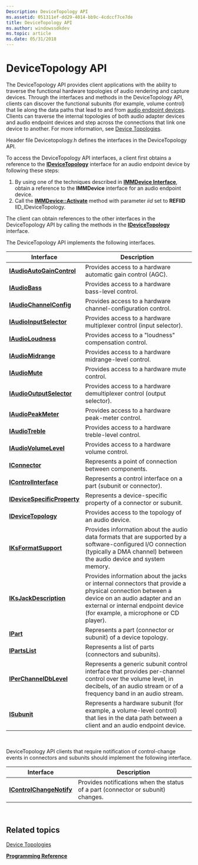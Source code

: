 ```yaml
---
Description: DeviceTopology API
ms.assetid: 051311ef-dd29-4014-bb9c-4cdccf7ce7de
title: DeviceTopology API
ms.author: windowssdkdev
ms.topic: article
ms.date: 05/31/2018
---
```


# DeviceTopology API

The DeviceTopology API provides client applications with the ability to traverse the functional hardware topologies of audio rendering and capture devices. Through the interfaces and methods in the DeviceTopology API, clients can discover the functional subunits (for example, volume control) that lie along the data paths that lead to and from [audio endpoint devices](audio-endpoint-devices.md). Clients can traverse the internal topologies of both audio adapter devices and audio endpoint devices and step across the connections that link one device to another. For more information, see [Device Topologies](device-topologies.md).

Header file Devicetopology.h defines the interfaces in the DeviceTopology API.

To access the DeviceTopology API interfaces, a client first obtains a reference to the [**IDeviceTopology**](/windows/desktop/api/Devicetopology/nn-devicetopology-idevicetopology) interface for an audio endpoint device by following these steps:

1.  By using one of the techniques described in [**IMMDevice Interface**](/windows/desktop/api/Mmdeviceapi/nn-mmdeviceapi-immdevice), obtain a reference to the **IMMDevice** interface for an audio endpoint device.
2.  Call the [**IMMDevice::Activate**](/windows/desktop/api/Mmdeviceapi/nf-mmdeviceapi-immdevice-activate) method with parameter *iid* set to **REFIID** IID\_IDeviceTopology.

The client can obtain references to the other interfaces in the DeviceTopology API by calling the methods in the [**IDeviceTopology**](/windows/desktop/api/Devicetopology/nn-devicetopology-idevicetopology) interface.

The DeviceTopology API implements the following interfaces.



| Interface                                                  | Description                                                                                                                                                                                                               |
|------------------------------------------------------------|---------------------------------------------------------------------------------------------------------------------------------------------------------------------------------------------------------------------------|
| [**IAudioAutoGainControl**](/windows/desktop/api/Devicetopology/nn-devicetopology-iaudioautogaincontrol)     | Provides access to a hardware automatic gain control (AGC).                                                                                                                                                               |
| [**IAudioBass**](https://msdn.microsoft.com/en-us/library/Dd370857(v=VS.85).aspx)                           | Provides access to a hardware bass-level control.                                                                                                                                                                         |
| [**IAudioChannelConfig**](/windows/desktop/api/Devicetopology/nn-devicetopology-iaudiochannelconfig)         | Provides access to a hardware channel-configuration control.                                                                                                                                                              |
| [**IAudioInputSelector**](/windows/desktop/api/Devicetopology/nn-devicetopology-iaudioinputselector)         | Provides access to a hardware multiplexer control (input selector).                                                                                                                                                       |
| [**IAudioLoudness**](/windows/desktop/api/Devicetopology/nn-devicetopology-iaudioloudness)                   | Provides access to a "loudness" compensation control.                                                                                                                                                                     |
| [**IAudioMidrange**](https://msdn.microsoft.com/en-us/library/Dd368232(v=VS.85).aspx)                   | Provides access to a hardware midrange-level control.                                                                                                                                                                     |
| [**IAudioMute**](/windows/desktop/api/Devicetopology/nn-devicetopology-iaudiomute)                           | Provides access to a hardware mute control.                                                                                                                                                                               |
| [**IAudioOutputSelector**](/windows/desktop/api/Devicetopology/nn-devicetopology-iaudiooutputselector)       | Provides access to a hardware demultiplexer control (output selector).                                                                                                                                                    |
| [**IAudioPeakMeter**](/windows/desktop/api/Devicetopology/nn-devicetopology-iaudiopeakmeter)                 | Provides access to a hardware peak-meter control.                                                                                                                                                                         |
| [**IAudioTreble**](https://msdn.microsoft.com/en-us/library/Dd371001(v=VS.85).aspx)                       | Provides access to a hardware treble-level control.                                                                                                                                                                       |
| [**IAudioVolumeLevel**](https://msdn.microsoft.com/en-us/library/Dd371019(v=VS.85).aspx)             | Provides access to a hardware volume control.                                                                                                                                                                             |
| [**IConnector**](/windows/desktop/api/Devicetopology/nn-devicetopology-iconnector)                           | Represents a point of connection between components.                                                                                                                                                                      |
| [**IControlInterface**](/windows/desktop/api/Devicetopology/nn-devicetopology-icontrolinterface)             | Represents a control interface on a part (subunit or connector).                                                                                                                                                          |
| [**IDeviceSpecificProperty**](/windows/desktop/api/Devicetopology/nn-devicetopology-idevicespecificproperty) | Represents a device-specific property of a connector or subunit.                                                                                                                                                          |
| [**IDeviceTopology**](/windows/desktop/api/Devicetopology/nn-devicetopology-idevicetopology)                 | Provides access to the topology of an audio device.                                                                                                                                                                       |
| [**IKsFormatSupport**](/windows/desktop/api/Devicetopology/nn-devicetopology-iksformatsupport)               | Provides information about the audio data formats that are supported by a software-configured I/O connection (typically a DMA channel) between the audio device and system memory.                                        |
| [**IKsJackDescription**](/windows/desktop/api/Devicetopology/nn-devicetopology-iksjackdescription)           | Provides information about the jacks or internal connectors that provide a physical connection between a device on an audio adapter and an external or internal endpoint device (for example, a microphone or CD player). |
| [**IPart**](/windows/desktop/api/Devicetopology/nn-devicetopology-ipart)                                     | Represents a part (connector or subunit) of a device topology.                                                                                                                                                            |
| [**IPartsList**](/windows/desktop/api/Devicetopology/nn-devicetopology-ipartslist)                           | Represents a list of parts (connectors and subunits).                                                                                                                                                                     |
| [**IPerChannelDbLevel**](/windows/desktop/api/Devicetopology/nn-devicetopology-iperchanneldblevel)           | Represents a generic subunit control interface that provides per-channel control over the volume level, in decibels, of an audio stream or of a frequency band in an audio stream.                                        |
| [**ISubunit**](https://msdn.microsoft.com/en-us/library/Dd316540(v=VS.85).aspx)                               | Represents a hardware subunit (for example, a volume-level control) that lies in the data path between a client and an audio endpoint device.                                                                             |



 

DeviceTopology API clients that require notification of control-change events in connectors and subunits should implement the following interface.



| Interface                                            | Description                                                                      |
|------------------------------------------------------|----------------------------------------------------------------------------------|
| [**IControlChangeNotify**](/windows/desktop/api/Devicetopology/nn-devicetopology-icontrolchangenotify) | Provides notifications when the status of a part (connector or subunit) changes. |



 

## Related topics

<dl> <dt>

[Device Topologies](device-topologies.md)
</dt> <dt>

[**Programming Reference**](programming-reference.md)
</dt> </dl>

 

 



